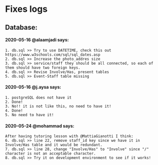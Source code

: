 # Fixes logs

## Database:

#### 2020-05-16 @alaamjadi says:

    1. db.sql >> Try to use DATETIME, check this out https://www.w3schools.com/sql/sql_dates.asp
    2. db.sql >> Increase the photo_addres size
    3. db.sql >> service/staff they should be all connected, so each of them should have two foreign keys.
    4. db.sql >> Revise Involve/Has, present tables
    5. db.sql >> Event-Staff table missing

#### 2020-05-16 @j.aysa says:

    1. postgreSQL does not have it
    2. Done!
    3. No!! it is not like this, no need to have it!
    4. Done!
    5. No need to have it!

#### 2020-05-24 @mohammad says:

    After having tutoring lesson with @MattiaGianotti I think:
    6. db.sql >> line 22, remove staff_id key since we have it in Involve/Has table and it would be redundant.
    7. db.sql >> line 28, change "Involve/Has" to "Involve" since "/" character is not an acceptable character.
    8. db.sql >> Try it on development environment to see if it works!